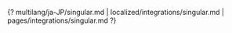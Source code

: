 {? multilang/ja-JP/singular.md | localized/integrations/singular.md | pages/integrations/singular.md ?}
